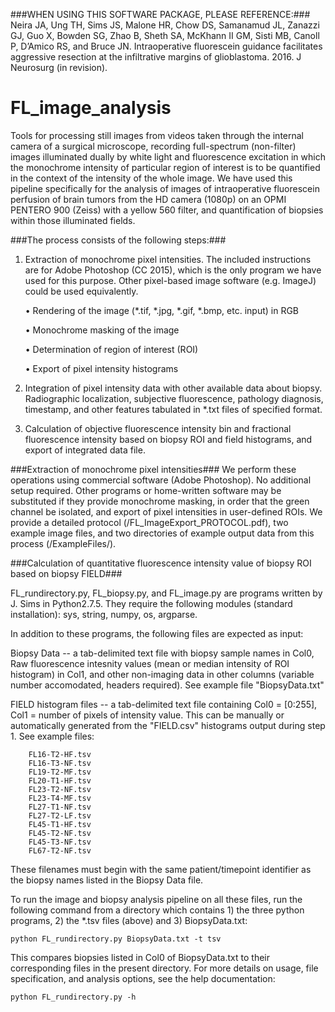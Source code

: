 ###WHEN USING THIS SOFTWARE PACKAGE, PLEASE REFERENCE:###
Neira JA, Ung TH, Sims JS, Malone HR, Chow DS, Samanamud JL, Zanazzi GJ, Guo X, Bowden SG, Zhao B, Sheth SA, McKhann II GM, Sisti MB, Canoll P, D’Amico RS, and Bruce JN. Intraoperative fluorescein guidance facilitates aggressive resection at the infiltrative margins of glioblastoma. 2016. J Neurosurg (in revision).

# FL_image_analysis
Tools for processing still images from videos taken through the internal camera of a surgical microscope, recording full-spectrum (non-filter) images illuminated dually by white light and fluorescence excitation in which the monochrome intensity of particular region of interest is to be quantified in the context of the intensity of the whole image.  We have used this pipeline specifically for the analysis of images of intraoperative fluorescein perfusion of brain tumors from the HD camera (1080p) on an OPMI PENTERO 900 (Zeiss) with a yellow 560 filter, and quantification of biopsies within those illuminated fields.

###The process consists of the following steps:###

1.	Extraction of monochrome pixel intensities.  The included instructions are for Adobe Photoshop (CC 2015), which is the only program we have used for this purpose.  Other pixel-based image software (e.g. ImageJ) could be used equivalently.

	•	Rendering of the image (*.tif, *.jpg, *.gif, *.bmp, etc. input) in RGB
	
	•	Monochrome masking of the image
	
	•	Determination of region of interest (ROI)
	
	•	Export of pixel intensity histograms
	
2.	Integration of pixel intensity data with other available data about biopsy.  Radiographic localization, subjective fluorescence, pathology diagnosis, timestamp, and other features tabulated in *.txt files of specified format.

3.	Calculation of objective fluorescence intensity bin and fractional fluorescence intensity based on biopsy ROI and field histograms, and export of integrated data file.

###Extraction of monochrome pixel intensities###
We perform these operations using commercial software (Adobe Photoshop).  No additional setup required. Other programs or home-written software may be substituted if they provide monochrome masking, in order that the green channel be isolated, and export of pixel intensities in user-defined ROIs. We provide a detailed protocol (/FL_ImageExport_PROTOCOL.pdf), two example image files, and two directories of example output data from this process (/ExampleFiles/).

###Calculation of quantitative fluorescence intensity value of biopsy ROI based on biopsy FIELD###

FL_rundirectory.py, FL_biopsy.py, and FL_image.py are programs written by J. Sims in Python2.7.5.  They require the following modules (standard installation):  sys, string, numpy, os, argparse.

In addition to these programs, the following files are expected as input:

Biopsy Data -- a tab-delimited text file with biopsy sample names in Col0, Raw fluorescence intesnity values (mean or median intensity of ROI histogram) in Col1, and other non-imaging data in other columns (variable number accomodated, headers required).  See example file "BiopsyData.txt"

FIELD histogram files -- a tab-delimited text file containing Col0 = [0:255], Col1 = number of pixels of intensity value. This can be manually or automatically generated from the "FIELD.csv" histograms output during step 1.  See example files:
```	FL16-T1-MF.tsv
	FL16-T2-HF.tsv
	FL16-T3-NF.tsv
	FL19-T2-MF.tsv
	FL20-T1-HF.tsv
	FL23-T2-NF.tsv
	FL23-T4-MF.tsv
	FL27-T1-NF.tsv
	FL27-T2-LF.tsv
	FL45-T1-HF.tsv
	FL45-T2-NF.tsv
	FL45-T3-NF.tsv
	FL67-T2-NF.tsv
```
These filenames must begin with the same patient/timepoint identifier as the biopsy names listed in the Biopsy Data file.

To run the image and biopsy analysis pipeline on all these files, run the following command from a directory which contains 1) the three python programs, 2) the *.tsv files (above) and 3) BiopsyData.txt:
```
python FL_rundirectory.py BiopsyData.txt -t tsv
```
This compares biopsies listed in Col0 of BiopsyData.txt to their corresponding files in the present directory.  For more details on usage, file specification, and analysis options, see the help documentation:
```
python FL_rundirectory.py -h
```
